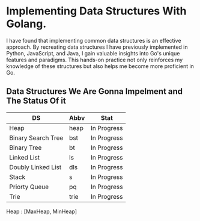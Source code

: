 # Implementing Data Structures With Golang.

I have found that implementing common data structures is an effective approach. By recreating data structures I have previously implemented in Python, JavaScript, and Java, I gain valuable insights into Go's unique features and paradigms. This hands-on practice not only reinforces my knowledge of these structures but also helps me become more proficient in Go.

## Data Structures We Are Gonna Impelment and The Status Of it

| DS                   | Abbv        | Stat        |
| -----------          | ----------- | ------      |
| Heap                 | heap        | In Progress |
| Binary Search Tree   | bst         | In Progress |
| Binary Tree          | bt          | In Progress |
| Linked List          | ls          | In Progress |
| Doubly Linked List   | dls         | In Progress |
| Stack                | s           | In Progress |
| Priorty Queue        | pq          | In Progress |
| Trie                 | trie        | In Progress |

Heap
    : [MaxHeap, MinHeap]
